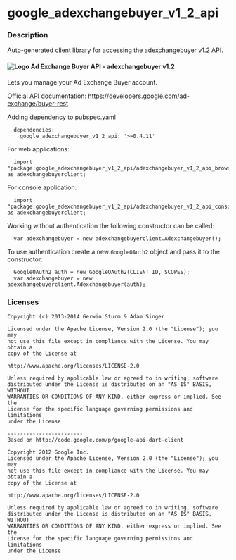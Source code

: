 # google_adexchangebuyer_v1_2_api

### Description

Auto-generated client library for accessing the adexchangebuyer v1.2 API.

#### ![Logo](http://www.google.com/images/icons/product/doubleclick-16.gif) Ad Exchange Buyer API - adexchangebuyer v1.2

Lets you manage your Ad Exchange Buyer account.

Official API documentation: https://developers.google.com/ad-exchange/buyer-rest

Adding dependency to pubspec.yaml

```
  dependencies:
    google_adexchangebuyer_v1_2_api: '>=0.4.11'
```

For web applications:

```
  import "package:google_adexchangebuyer_v1_2_api/adexchangebuyer_v1_2_api_browser.dart" as adexchangebuyerclient;
```

For console application:

```
  import "package:google_adexchangebuyer_v1_2_api/adexchangebuyer_v1_2_api_console.dart" as adexchangebuyerclient;
```

Working without authentication the following constructor can be called:

```
  var adexchangebuyer = new adexchangebuyerclient.Adexchangebuyer();
```

To use authentication create a new `GoogleOAuth2` object and pass it to the constructor:


```
  GoogleOAuth2 auth = new GoogleOAuth2(CLIENT_ID, SCOPES);
  var adexchangebuyer = new adexchangebuyerclient.Adexchangebuyer(auth);
```

### Licenses

```
Copyright (c) 2013-2014 Gerwin Sturm & Adam Singer

Licensed under the Apache License, Version 2.0 (the "License"); you may 
not use this file except in compliance with the License. You may obtain a 
copy of the License at

http://www.apache.org/licenses/LICENSE-2.0

Unless required by applicable law or agreed to in writing, software
distributed under the License is distributed on an "AS IS" BASIS, WITHOUT
WARRANTIES OR CONDITIONS OF ANY KIND, either express or implied. See the
License for the specific language governing permissions and limitations 
under the License

------------------------
Based on http://code.google.com/p/google-api-dart-client

Copyright 2012 Google Inc.
Licensed under the Apache License, Version 2.0 (the "License"); you may 
not use this file except in compliance with the License. You may obtain a
copy of the License at

http://www.apache.org/licenses/LICENSE-2.0

Unless required by applicable law or agreed to in writing, software
distributed under the License is distributed on an "AS IS" BASIS, WITHOUT
WARRANTIES OR CONDITIONS OF ANY KIND, either express or implied. See the
License for the specific language governing permissions and limitations 
under the License

```

